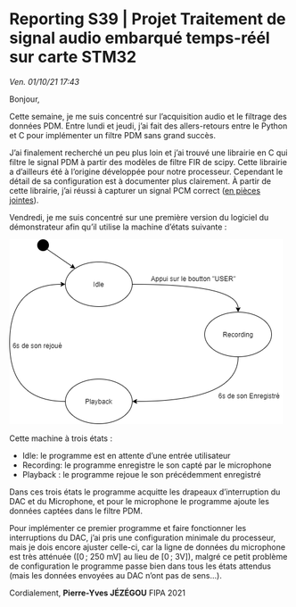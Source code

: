 # Reporting S39 | Projet Traitement de signal audio embarqué temps-réél sur carte STM32

*Ven. 01/10/21 17:43*

Bonjour,

Cette semaine, je me suis concentré sur l’acquisition audio et le filtrage des données PDM. Entre lundi et jeudi, j’ai fait des allers-retours entre le Python et C pour implémenter un filtre PDM sans grand succès.  

J’ai finalement recherché un peu plus loin et j’ai trouvé une librairie en C qui filtre le signal PDM à partir des modèles de filtre FIR de scipy. Cette librairie a d’ailleurs été à l’origine développée pour notre processeur. Cependant le détail de sa configuration est à documenter plus clairement. À partir de cette librairie, j’ai réussi à capturer un signal PCM correct ([en pièces jointes](https://piwithy.fr/files/Public/ensta/pfe_stm32/assets/00_Documentation/Reporting/son_s39.wav)).

Vendredi, je me suis concentré sur une première version du logiciel du démonstrateur afin qu’il utilise la machine d’états suivante :

 ![state_machine](pieces_jointes/state_machine_s39.png)

 Cette machine à trois états :

- Idle: le programme est en attente d’une entrée utilisateur
- Recording: le programme enregistre le son capté par le microphone
- Playback : le programme rejoue le son précédemment enregistré

Dans ces trois états le programme acquitte les drapeaux d’interruption du DAC et du Microphone, et pour le microphone le programme ajoute les données captées dans le filtre PDM.

Pour implémenter ce premier programme et faire fonctionner les interruptions du DAC, j’ai pris une configuration minimale du processeur, mais je dois encore ajuster celle-ci, car la ligne de données du microphone est très atténuée ([0 ; 250 mV] au lieu de [0 ; 3V]), malgré ce petit problème de configuration le programme passe bien dans tous les états attendus (mais les données envoyées au DAC n’ont pas de sens…).

Cordialement,
**Pierre-Yves JÉZÉGOU**
FIPA 2021
